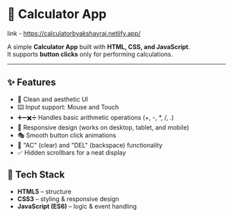 # 🧮 Calculator App

link - https://calculatorbyakshayraj.netlify.app/

A simple **Calculator App** built with **HTML, CSS, and JavaScript**.  
It supports **button clicks** only for performing calculations.

---

## ✨ Features
- 🎨 Clean and aesthetic UI  
- ⌨️ Input support: Mouse and Touch  
- ➕➖✖️➗ Handles basic arithmetic operations (+, -, *, /, .)  
- 📱 Responsive design (works on desktop, tablet, and mobile)  
- 🎭 Smooth button click animations  
- 🔄 "AC" (clear) and "DEL" (backspace) functionality  
- ✅ Hidden scrollbars for a neat display  


## 🚀 Tech Stack
- **HTML5** – structure  
- **CSS3** – styling & responsive design  
- **JavaScript (ES6)** – logic & event handling  

